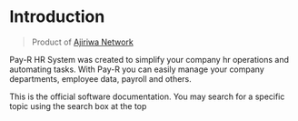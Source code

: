 
# Introduction
>Product of [Ajiriwa Network](https://www.ajiriwa.net)


Pay-R HR System was created to simplify your company hr operations and automating tasks. With Pay-R you can easily
manage your company departments, employee data, payroll and others.


This is the official software documentation. You may search for a specific topic using the search box at the top

